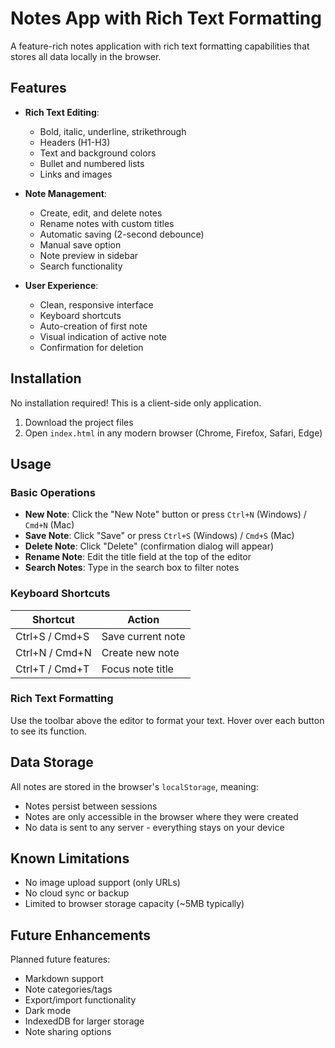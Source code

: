 # Notes App with Rich Text Formatting

A feature-rich notes application with rich text formatting capabilities that stores all data locally in the browser.

## Features

- **Rich Text Editing**:
  - Bold, italic, underline, strikethrough
  - Headers (H1-H3)
  - Text and background colors
  - Bullet and numbered lists
  - Links and images

- **Note Management**:
  - Create, edit, and delete notes
  - Rename notes with custom titles
  - Automatic saving (2-second debounce)
  - Manual save option
  - Note preview in sidebar
  - Search functionality

- **User Experience**:
  - Clean, responsive interface
  - Keyboard shortcuts
  - Auto-creation of first note
  - Visual indication of active note
  - Confirmation for deletion

## Installation

No installation required! This is a client-side only application.

1. Download the project files
2. Open `index.html` in any modern browser (Chrome, Firefox, Safari, Edge)

## Usage

### Basic Operations

- **New Note**: Click the "New Note" button or press `Ctrl+N` (Windows) / `Cmd+N` (Mac)
- **Save Note**: Click "Save" or press `Ctrl+S` (Windows) / `Cmd+S` (Mac)
- **Delete Note**: Click "Delete" (confirmation dialog will appear)
- **Rename Note**: Edit the title field at the top of the editor
- **Search Notes**: Type in the search box to filter notes

### Keyboard Shortcuts

| Shortcut | Action |
|----------|--------|
| Ctrl+S / Cmd+S | Save current note |
| Ctrl+N / Cmd+N | Create new note |
| Ctrl+T / Cmd+T | Focus note title |

### Rich Text Formatting

Use the toolbar above the editor to format your text. Hover over each button to see its function.

## Data Storage

All notes are stored in the browser's `localStorage`, meaning:

- Notes persist between sessions
- Notes are only accessible in the browser where they were created
- No data is sent to any server - everything stays on your device



## Known Limitations

- No image upload support (only URLs)
- No cloud sync or backup
- Limited to browser storage capacity (~5MB typically)

## Future Enhancements

Planned future features:

- Markdown support
- Note categories/tags
- Export/import functionality
- Dark mode
- IndexedDB for larger storage
- Note sharing options
